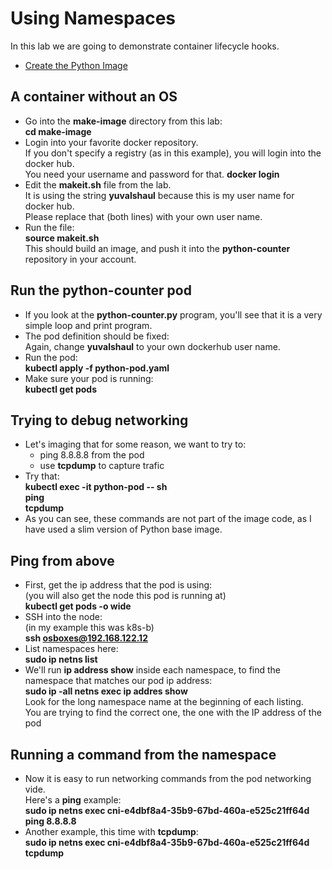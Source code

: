 # Using Namespaces

In this lab we are going to demonstrate container lifecycle hooks.  

- [Create the Python Image](#Create-the-Python-Image)

## A container without an OS

- Go into the **make-image** directory from this lab:  
**cd make-image**
- Login into your favorite docker repository.  
If you don't specify a registry (as in this example), you will login into the docker hub.  
You need your username and password for that.
**docker login**
- Edit the **makeit.sh** file from the lab.  
It is using the string **yuvalshaul** because this is my user name for docker hub.  
Please replace that (both lines) with your own user name.  
- Run the file:  
**source makeit.sh**  
This should build an image, and push it into the **python-counter** repository in your account.


## Run the python-counter pod

- If you look at the **python-counter.py** program, you'll see that it is a very simple loop and print program.
- The pod definition should be fixed:  
Again, change **yuvalshaul** to your own dockerhub user name.
- Run the pod:  
**kubectl apply -f python-pod.yaml**
- Make sure your pod is running:  
**kubectl get pods**

## Trying to debug networking

- Let's imaging that for some reason, we want to try to:  
  - ping 8.8.8.8 from the pod
  - use **tcpdump** to capture trafic
- Try that:  
**kubectl exec -it python-pod -- sh**  
**ping**  
**tcpdump**
- As you can see, these commands are not part of the image code, as I have used a slim version of Python base image.

## Ping from above

- First, get the ip address that the pod is using:  
(you will also get the node this pod is running at)  
**kubectl get pods -o wide**
- SSH into the node:  
(in my example this was k8s-b)  
**ssh osboxes@192.168.122.12**
- List namespaces here:  
**sudo ip netns list**
- We'll run **ip address show** inside each namespace, to find the namespace that matches our pod ip address:  
**sudo ip -all netns exec ip addres show**  
Look for the long namespace name at the beginning of each listing.  
You are trying to find the correct one, the one with the IP address of the pod


## Running a command from the namespace

- Now it is easy to run networking commands from the pod networking vide.  
Here's a **ping** example:  
**sudo ip netns exec cni-e4dbf8a4-35b9-67bd-460a-e525c21ff64d   ping 8.8.8.8**
- Another example, this time with **tcpdump**:  
**sudo ip netns exec cni-e4dbf8a4-35b9-67bd-460a-e525c21ff64d   tcpdump**